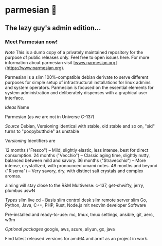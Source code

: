 # parmesian 🧀
## The lazy guy's admin edition...
### Meet Parmesian now!

*Note*
This is a dumb copy of a privately maintained repository for the purpose of public releases only.
Feel free to open issues here. For more information about parmesian visit [www.parmesian.org](https://www.parmesian.org).

Parmesian is a slim 100%-compatible debian derivate to serve different purposes for simple setup of infrastructural installations for linux admins and system operators. Parmesian is focused on the essential elements for system administration and deliberately dispenses with a graphical user interface.

*Ideas*
Name

Parmesian (as we are not in Universe C-137)

*Source*
Debian, Versioning identical with stable, old stable and so on, "sid" turns to "poopybutthole" as unstable

*Versioning*
Identifiers are

12 months ("Fresco") – Mild, slightly elastic, less intense, best for direct consumption.
24 months ("Vecchio") – Classic aging time, slightly nutty, balanced between mild and savory.
36 months ("Stravecchio") – More intense, crystallized, with pronounced umami notes.
48 months and beyond ("Riserva") – Very savory, dry, with distinct salt crystals and complex aromas.

aiming will stay close to the R&M Multiverse: c-137, get-shwifty, jerry, plumbus uswN

*Types*
slim live cd - Basis
slim control desk
slim remote server
slim Go, Python, Java, C++, PHP, Rust, Node.js mit neovim developer
Software

Pre-installed and ready-to-use: mc, tmux, tmux settings, ansible, git, aerc, w3m

*Optional packages*
google, aws, azure, aliyun, go, java

Find latest released versions for amd64 and armf as an project in work.
